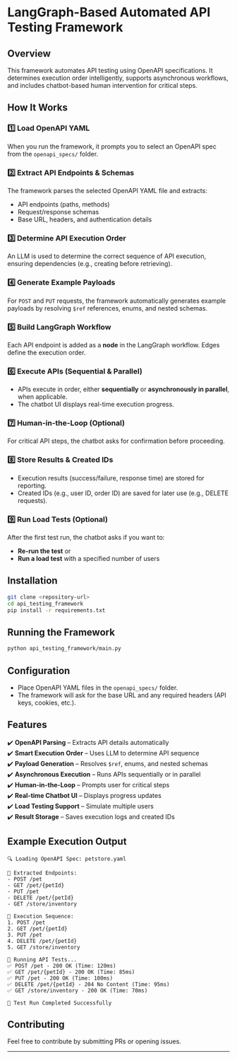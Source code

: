 # LangGraph-Based Automated API Testing Framework

## Overview
This framework automates API testing using OpenAPI specifications. It determines execution order intelligently, supports asynchronous workflows, and includes chatbot-based human intervention for critical steps.

## How It Works

### 1️⃣ Load OpenAPI YAML
When you run the framework, it prompts you to select an OpenAPI spec from the `openapi_specs/` folder.

### 2️⃣ Extract API Endpoints & Schemas
The framework parses the selected OpenAPI YAML file and extracts:
- API endpoints (paths, methods)
- Request/response schemas
- Base URL, headers, and authentication details

### 3️⃣ Determine API Execution Order
An LLM is used to determine the correct sequence of API execution, ensuring dependencies (e.g., creating before retrieving).

### 4️⃣ Generate Example Payloads
For `POST` and `PUT` requests, the framework automatically generates example payloads by resolving `$ref` references, enums, and nested schemas.

### 5️⃣ Build LangGraph Workflow
Each API endpoint is added as a **node** in the LangGraph workflow. Edges define the execution order.

### 6️⃣ Execute APIs (Sequential & Parallel)
- APIs execute in order, either **sequentially** or **asynchronously in parallel**, when applicable.
- The chatbot UI displays real-time execution progress.

### 7️⃣ Human-in-the-Loop (Optional)
For critical API steps, the chatbot asks for confirmation before proceeding.

### 8️⃣ Store Results & Created IDs
- Execution results (success/failure, response time) are stored for reporting.
- Created IDs (e.g., user ID, order ID) are saved for later use (e.g., DELETE requests).

### 9️⃣ Run Load Tests (Optional)
After the first test run, the chatbot asks if you want to:
- **Re-run the test** or
- **Run a load test** with a specified number of users

## Installation

```bash
git clone <repository-url>
cd api_testing_framework
pip install -r requirements.txt
```

## Running the Framework

```bash
python api_testing_framework/main.py
```

## Configuration

- Place OpenAPI YAML files in the `openapi_specs/` folder.
- The framework will ask for the base URL and any required headers (API keys, cookies, etc.).

## Features

✔️ **OpenAPI Parsing** – Extracts API details automatically  
✔️ **Smart Execution Order** – Uses LLM to determine API sequence  
✔️ **Payload Generation** – Resolves `$ref`, enums, and nested schemas  
✔️ **Asynchronous Execution** – Runs APIs sequentially or in parallel  
✔️ **Human-in-the-Loop** – Prompts user for critical steps  
✔️ **Real-time Chatbot UI** – Displays progress updates  
✔️ **Load Testing Support** – Simulate multiple users  
✔️ **Result Storage** – Saves execution logs and created IDs  

## Example Execution Output

```plaintext
🔍 Loading OpenAPI Spec: petstore.yaml

🔗 Extracted Endpoints:
- POST /pet
- GET /pet/{petId}
- PUT /pet
- DELETE /pet/{petId}
- GET /store/inventory

📌 Execution Sequence:
1. POST /pet
2. GET /pet/{petId}
3. PUT /pet
4. DELETE /pet/{petId}
5. GET /store/inventory

🚀 Running API Tests...
✅ POST /pet - 200 OK (Time: 120ms)
✅ GET /pet/{petId} - 200 OK (Time: 85ms)
✅ PUT /pet - 200 OK (Time: 100ms)
✅ DELETE /pet/{petId} - 204 No Content (Time: 95ms)
✅ GET /store/inventory - 200 OK (Time: 70ms)

🎯 Test Run Completed Successfully
```

## Contributing

Feel free to contribute by submitting PRs or opening issues.

---
